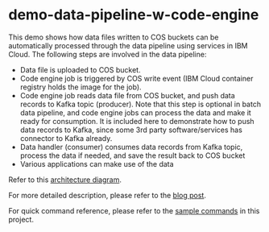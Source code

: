 # demo-data-pipeline-w-code-engine
This demo shows how data files written to COS buckets can be automatically processed through the data pipeline using services in IBM Cloud. The following steps are involved in the data pipeline:

* Data file is uploaded to COS bucket.
* Code engine job is triggered by COS write event (IBM Cloud container registry holds the image for the job).
* Code engine job reads data file from COS bucket, and push data records to Kafka topic (producer). Note that this step is optional in batch data pipeline, and code engine jobs can process the data and make it ready for consumption. It is included here to demonstrate how to push data records to Kafka, since some 3rd party software/services has connector to Kafka already.
* Data handler (consumer) consumes data records from Kafka topic, process the data if needed, and save the result back to COS bucket
* Various applications can make use of the data

Refer to this [architecture diagram](chart/data-pipeline.jpg).

For more detailed description, please refer to the [blog post](link).

For quick command reference, please refer to the [sample commands](bin/reference_commands.sh) in this project.

